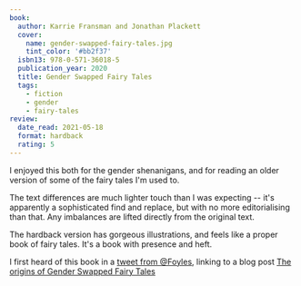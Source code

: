 ```yaml
---
book:
  author: Karrie Fransman and Jonathan Plackett
  cover:
    name: gender-swapped-fairy-tales.jpg
    tint_color: '#bb2f37'
  isbn13: 978-0-571-36018-5
  publication_year: 2020
  title: Gender Swapped Fairy Tales
  tags:
    - fiction
    - gender
    - fairy-tales
review:
  date_read: 2021-05-18
  format: hardback
  rating: 5
---
```


I enjoyed this both for the gender shenanigans, and for reading an older version of some of the fairy tales I'm used to.

The text differences are much lighter touch than I was expecting -- it's apparently a sophisticated find and replace, but with no more editorialising than that.
Any imbalances are lifted directly from the original text.

The hardback version has gorgeous illustrations, and feels like a proper book of fairy tales.
It's a book with presence and heft.

I first heard of this book in a [tweet from @Foyles](https://twitter.com/Foyles/status/1324403856353026048), linking to a blog post [The origins of Gender Swapped Fairy Tales](https://www.foyles.co.uk/Public/Biblio/Detail.aspx?blogId=2055)